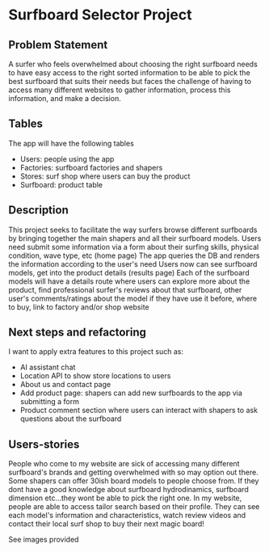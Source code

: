 # Surfboard Selector Project

## Problem Statement

A surfer who feels overwhelmed about choosing the right surfboard needs to have easy access to the right sorted information to be able to pick the best surfboard that suits their needs but faces the challenge of having to access many different websites to gather information, process this information, and make a decision.

## Tables

The app will have the following tables

- Users: people using the app
- Factories: surfboard factories and shapers
- Stores: surf shop where users can buy the product
- Surfboard: product table

## Description

This project seeks to facilitate the way surfers browse different surfboards by bringing together the main shapers and all their surfboard models.
Users need submit some information via a form about their surfing skills, physical condition, wave type, etc (home page)
The app queries the DB and renders the information according to the user's need
Users now can see surfboard models, get into the product details (results page)
Each of the surfboard models will have a details route where users can explore more about the product, find professional surfer's reviews about that surfboard, other user's comments/ratings about the model if they have use it before, where to buy, link to factory and/or shop website

## Next steps and refactoring

I want to apply extra features to this project such as:

- AI assistant chat
- Location API to show store locations to users
- About us and contact page
- Add product page: shapers can add new surfboards to the app via submitting a form
- Product comment section where users can interact with shapers to ask questions about the surfboard

## Users-stories

People who come to my website are sick of accessing many different surfboard's brands and getting overwhelmed with so may option out there. Some shapers can offer 30ish board models to people choose from. If they dont have a good knowledge about surfboard hydrodinamics, surfboard dimension etc...they wont be able to pick the right one.
In my website, people are able to access tailor search based on their profile. They can see each model's information and characteristics, watch review videos and contact their local surf shop to buy their next magic board!

See images provided
